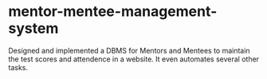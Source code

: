 # mentor-mentee-management-system
Designed and implemented a DBMS for Mentors and Mentees to maintain the test scores and attendence in a website. It even automates several other tasks.